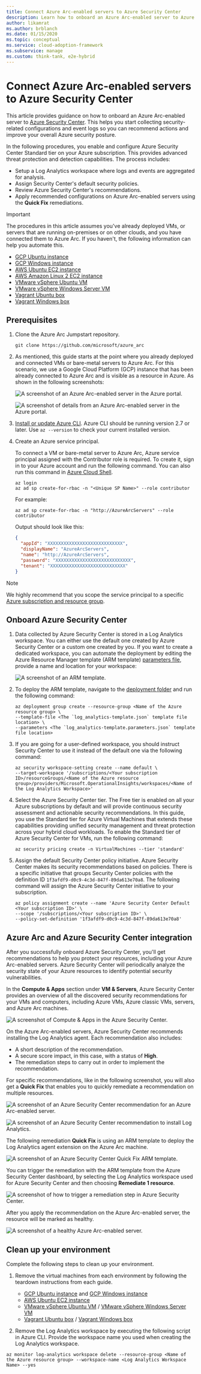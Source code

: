 ```yaml
---
title: Connect Azure Arc-enabled servers to Azure Security Center
description: Learn how to onboard an Azure Arc-enabled server to Azure Security Center.
author: likamrat
ms.author: brblanch
ms.date: 01/15/2020
ms.topic: conceptual
ms.service: cloud-adoption-framework
ms.subservice: manage
ms.custom: think-tank, e2e-hybrid
---
```


# Connect Azure Arc-enabled servers to Azure Security Center

This article provides guidance on how to onboard an Azure Arc-enabled server to [Azure Security Center](/azure/security-center/). This helps you start collecting security-related configurations and event logs so you can recommend actions and improve your overall Azure security posture.

In the following procedures, you enable and configure Azure Security Center Standard tier on your Azure subscription. This provides advanced threat protection and detection capabilities. The process includes:

- Setup a Log Analytics workspace where logs and events are aggregated for analysis.
- Assign Security Center's default security policies.
- Review Azure Security Center's recommendations.
- Apply recommended configurations on Azure Arc-enabled servers using the **Quick Fix** remediations.

> [!IMPORTANT]
> The procedures in this article assumes you've already deployed VMs, or servers that are running on-premises or on other clouds, and you have connected them to Azure Arc. If you haven't, the following information can help you automate this.

- [GCP Ubuntu instance](./gcp-terraform-ubuntu.md)
- [GCP Windows instance](./gcp-terraform-windows.md)
- [AWS Ubuntu EC2 instance](./aws-terraform-ubuntu.md)
- [AWS Amazon Linux 2 EC2 instance](./aws-terraform-al2.md)
- [VMware vSphere Ubuntu VM](./vmware-terraform-ubuntu.md)
- [VMware vSphere Windows Server VM](./vmware-terraform-windows.md)
- [Vagrant Ubuntu box](./local-vagrant-ubuntu.md)
- [Vagrant Windows box](./local-vagrant-windows.md)

## Prerequisites

1. Clone the Azure Arc Jumpstart repository.

    ```console
    git clone https://github.com/microsoft/azure_arc
    ```

2. As mentioned, this guide starts at the point where you already deployed and connected VMs or bare-metal servers to Azure Arc. For this scenario, we use a Google Cloud Platform (GCP) instance that has been already connected to Azure Arc and is visible as a resource in Azure. As shown in the following screenshots:

    ![A screenshot of an Azure Arc-enabled server in the Azure portal.](./media/arc-security-center/arc-overview.png)

    ![A screenshot of details from an Azure Arc-enabled server in the Azure portal.](./media/arc-security-center/arc-status.png)

3. [Install or update Azure CLI](/cli/azure/install-azure-cli). Azure CLI should be running version 2.7 or later. Use `az --version` to check your current installed version.

4. Create an Azure service principal.

    To connect a VM or bare-metal server to Azure Arc, Azure service principal assigned with the Contributor role is required. To create it, sign in to your Azure account and run the following command. You can also run this command in [Azure Cloud Shell](https://shell.azure.com/).

    ```console
    az login
    az ad sp create-for-rbac -n "<Unique SP Name>" --role contributor
    ```

    For example:

    ```console
    az ad sp create-for-rbac -n "http://AzureArcServers" --role contributor
    ```

    Output should look like this:

    ```json
    {
      "appId": "XXXXXXXXXXXXXXXXXXXXXXXXXXXX",
      "displayName": "AzureArcServers",
      "name": "http://AzureArcServers",
      "password": "XXXXXXXXXXXXXXXXXXXXXXXXXXXX",
      "tenant": "XXXXXXXXXXXXXXXXXXXXXXXXXXXX"
    }
    ```

> [!NOTE]
> We highly recommend that you scope the service principal to a specific [Azure subscription and resource group](/cli/azure/ad/sp).

## Onboard Azure Security Center

1. Data collected by Azure Security Center is stored in a Log Analytics workspace. You can either use the default one created by Azure Security Center or a custom one created by you. If you want to create a dedicated workspace, you can automate the deployment by editing the Azure Resource Manager template (ARM template) [parameters file](https://github.com/microsoft/azure_arc/blob/main/azure_arc_servers_jumpstart/securitycenter/arm/log_analytics-template.parameters.json), provide a name and location for your workspace:

   ![A screenshot of an ARM template.](./media/arc-security-center/arm-template.png)

2. To deploy the ARM template, navigate to the [deployment folder](https://github.com/microsoft/azure_arc/tree/main/azure_arc_servers_jumpstart/securitycenter/arm) and run the following command:

   ```console
   az deployment group create --resource-group <Name of the Azure resource group> \
   --template-file <The `log_analytics-template.json` template file location> \
   --parameters <The `log_analytics-template.parameters.json` template file location>
   ```

3. If you are going for a user-defined workspace, you should instruct Security Center to use it instead of the default one via the following command:

   ```console
   az security workspace-setting create --name default \
   --target-workspace '/subscriptions/<Your subscription ID>/resourceGroups/<Name of the Azure resource group>/providers/Microsoft.OperationalInsights/workspaces/<Name of the Log Analytics Workspace>'
   ```

4. Select the Azure Security Center tier. The Free tier is enabled on all your Azure subscriptions by default and will provide continuous security assessment and actionable security recommendations. In this guide, you use the Standard tier for Azure Virtual Machines that extends these capabilities providing unified security management and threat protection across your hybrid cloud workloads. To enable the Standard tier of Azure Security Center for VMs, run the following command:

    ```console
    az security pricing create -n VirtualMachines --tier 'standard'
    ```

5. Assign the default Security Center policy initiative. Azure Security Center makes its security recommendations based on policies. There is a specific initiative that groups Security Center policies with the definition ID `1f3afdf9-d0c9-4c3d-847f-89da613e70a8`. The following command will assign the Azure Security Center initiative to your subscription.

    ```console
    az policy assignment create --name 'Azure Security Center Default <Your subscription ID>' \
    --scope '/subscriptions/<Your subscription ID>' \
    --policy-set-definition '1f3afdf9-d0c9-4c3d-847f-89da613e70a8'
    ```

## Azure Arc and Azure Security Center integration

After you successfully onboard Azure Security Center, you'll get recommendations to help you protect your resources, including your Azure Arc-enabled servers. Azure Security Center will periodically analyze the security state of your Azure resources to identify potential security vulnerabilities.

In the **Compute & Apps** section under **VM & Servers**, Azure Security Center provides an overview of all the discovered security recommendations for your VMs and computers, including Azure VMs, Azure classic VMs, servers, and Azure Arc machines.

![A screenshot of **Compute & Apps** in the Azure Security Center.](./media/arc-security-center/compute-apps.png)

On the Azure Arc-enabled servers, Azure Security Center recommends installing the Log Analytics agent. Each recommendation also includes:

- A short description of the recommendation.
- A secure score impact, in this case, with a status of **High**.
- The remediation steps to carry out in order to implement the recommendation.

For specific recommendations, like in the following screenshot, you will also get a **Quick Fix** that enables you to quickly remediate a recommendation on multiple resources.

  ![A screenshot of an Azure Security Center recommendation for an Azure Arc-enabled server.](./media/arc-security-center/recommendation-quick-fix.png)

  ![A screenshot of an Azure Security Center recommendation to install Log Analytics.](./media/arc-security-center/recommendation-remediate.png)

The following remediation **Quick Fix** is using an ARM template to deploy the Log Analytics agent extension on the Azure Arc machine.

  ![A screenshot of an Azure Security Center **Quick Fix** ARM template.](./media/arc-security-center/quick-fix-template.png)

You can trigger the remediation with the ARM template from the Azure Security Center dashboard, by selecting the Log Analytics workspace used for Azure Security Center and then choosing **Remediate 1 resource**.

  ![A screenshot of how to trigger a remediation step in Azure Security Center.](./media/arc-security-center/remediation-trigger.png)

After you apply the recommendation on the Azure Arc-enabled server, the resource will be marked as healthy.

  ![A screenshot of a healthy Azure Arc-enabled server.](./media/arc-security-center/healthy-server.png)

## Clean up your environment

Complete the following steps to clean up your environment.

1. Remove the virtual machines from each environment by following the teardown instructions from each guide.

    - [GCP Ubuntu instance](./gcp-terraform-ubuntu.md) and [GCP Windows instance](./gcp-terraform-windows.md)
    - [AWS Ubuntu EC2 instance](./aws-terraform-ubuntu.md)
    - [VMware vSphere Ubuntu VM](./vmware-terraform-ubuntu.md) / [VMware vSphere Windows Server VM](./vmware-terraform-windows.md)
    - [Vagrant Ubuntu box](./local-vagrant-ubuntu.md) / [Vagrant Windows box](./local-vagrant-windows.md)

2. Remove the Log Analytics workspace by executing the following script in Azure CLI. Provide the workspace name you used when creating the Log Analytics workspace.

  ```console
  az monitor log-analytics workspace delete --resource-group <Name of the Azure resource group> --workspace-name <Log Analytics Workspace Name> --yes
  ```
